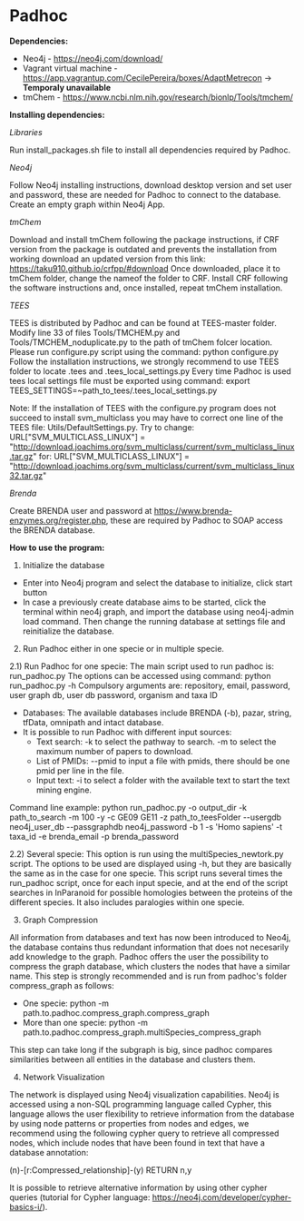 # Padhoc

**Dependencies:**
* Neo4j - https://neo4j.com/download/
* Vagrant virtual machine - https://app.vagrantup.com/CecilePereira/boxes/AdaptMetrecon -> **Temporaly unavailable**
* tmChem - https://www.ncbi.nlm.nih.gov/research/bionlp/Tools/tmchem/


**Installing dependencies:**

*Libraries*

Run install_packages.sh file to install all dependencies required by Padhoc.

*Neo4j*

Follow Neo4j installing instructions, download desktop version and set user and password, these are needed for Padhoc to connect to the database.
Create an empty graph within Neo4j App.


*tmChem*

Download and install tmChem following the package instructions, if CRF version from the package is outdated and prevents the installation from working download an updated version from this link: https://taku910.github.io/crfpp/#download
Once downloaded, place it to tmChem folder, change the nameof the folder to CRF. Install CRF following the software instructions and, once installed, repeat tmChem installation.


*TEES*

TEES is distributed by Padhoc and can be found at TEES-master folder. 
Modify line 33 of files Tools/TMCHEM.py and Tools/TMCHEM_noduplicate.py to the path of tmChem folcer location.
Please run configure.py script using the command: python configure.py
Follow the installation instructions, we strongly recommend to use TEES folder to locate .tees and .tees_local_settings.py
Every time Padhoc is used tees local settings file must be exported using command:
export TEES_SETTINGS=~path_to_tees/.tees_local_settings.py

Note: If the installation of TEES with the configure.py program does not succeed to install svm_multiclass you may have to correct one line of the TEES file: Utils/DefaultSettings.py.
Try to change:
URL["SVM_MULTICLASS_LINUX"] = "http://download.joachims.org/svm_multiclass/current/svm_multiclass_linux.tar.gz"
for:
URL["SVM_MULTICLASS_LINUX"] = "http://download.joachims.org/svm_multiclass/current/svm_multiclass_linux32.tar.gz"

*Brenda*

Create BRENDA user and password at https://www.brenda-enzymes.org/register.php, these are required by Padhoc to SOAP access the BRENDA database.


**How to use the program:**

1) Initialize the database

* Enter into Neo4j program and select the database to initialize, click start button
* In case a previously create database aims to be started, click the terminal within neo4j graph, and import the database using neo4j-admin load command. Then change the running database at settings file and reinitialize the database.


2) Run Padhoc either in one specie or in multiple specie.

2.1) Run Padhoc for one specie:
The main script used to run padhoc is: run_padhoc.py
The options can be accessed using command: python run_padhoc.py -h 
Compulsory arguments are: repository, email, password, user graph db, user db password, organism and taxa ID

 - Databases: The available databases include BRENDA (-b), pazar, string, tfData, omnipath and intact database.
 - It is possible to run Padhoc with different input sources:
    - Text search: -k to select the pathway to search. -m to select the maximum number of papers to download.
    - List of PMIDs: --pmid to input a file with pmids, there should be one pmid per line in the file.
    - Input text: -i to select a folder with the available text to start the text mining engine.

Command line example: 
python run_padhoc.py -o output_dir -k path_to_search -m 100 -y -c GE09 GE11 -z path_to_teesFolder --usergdb neo4j_user_db --passgraphdb neo4j_password -b 1 -s 'Homo sapiens' -t taxa_id -e brenda_email -p brenda_password

2.2) Several specie:
This option is run using the multiSpecies_newtork.py script. The options to be used are displayed using -h, but they are basically the same as in the case for one specie. 
This script runs several times the run_padhoc script, once for each input specie, and at the end of the script searches in InParanoid for possible homologies between the proteins of the different species. It also includes paralogies within one specie.


3) Graph Compression

All information from databases and text has now been introduced to Neo4j, the database contains thus redundant information that does not necesarily add knowledge to the graph. Padhoc offers the user the possibility to compress the graph database, which clusters the nodes that have a similar name. This step is strongly recommended and is run from padhoc's folder compress_graph as follows:

  - One specie: python -m path.to.padhoc.compress_graph.compress_graph
  - More than one specie: python -m path.to.padhoc.compress_graph.multiSpecies_compress_graph
  
This step can take long if the subgraph is big, since padhoc compares similarities between all entities in the database and clusters them.


4) Network Visualization

The network is displayed using Neo4j visualization capabilities. Neo4j is accessed using a non-SQL programming language called Cypher, this language allows the user flexibility to retrieve information from the database by using node patterns or properties from nodes and edges, we recommend using the following cypher query to retrieve all compressed nodes, which include nodes that have been found in text that have a database annotation:

(n)-[r:Compressed_relationship]-(y) RETURN n,y

It is possible to retrieve alternative information by using other cypher queries (tutorial for Cypher language: https://neo4j.com/developer/cypher-basics-i/).
